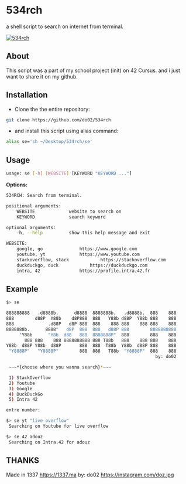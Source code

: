 # 534rch
a shell script to search on internet from terminal.

[![534rch](https://i.ytimg.com/vi/QcC9RStc0TE/hqdefault.jpg)](https://youtu.be/QcC9RStc0TE "534rch shell script")

About
------

This script was a part of my school project (init) on 42 Cursus.
and i just want to share it on my github.

Installation
------------

- Clone the  the entire repository:
```sh
git clone https://github.com/do02/534rch
```

- and install this script using alias command:
```sh
alias se='sh ~/Desktop/534rch/se'
```

Usage
-----

```sh
usage: se [-h] [WEBSITE] [KEYWORD "KEYWORD ..."]
```

**Options:**

```sh
534RCH: Search from terminal.

positional arguments:
	WEBSITE				website to search on
	KEYWORD				search keyword

optional arguments:
	-h, --help			show this help message and exit

WEBSITE:
	google, go				https://www.google.com
	youtube, yt				https://www.youtube.com
	stackoverflow, stack			https://stackoverflow.com
	duckduckgo, duck			https://duckduckgo.com
	intra, 42				https://profile.intra.42.fr
```

Example
-------

```sh
$> se

888888888   .d8888b.      d8888  8888888b.   .d8888b.  888    888
888        d88P  Y88b    d8P888  888   Y88b d88P  Y88b 888    888
888             .d88P   d8P 888  888    888 888    888 888    888
8888888b.      8888"   d8P  888  888   d88P 888        8888888888
     "Y88b      "Y8b. d88   888  8888888P"  888        888    888
       888 888    888 8888888888 888 T88b   888    888 888    888
Y88b  d88P Y88b  d88P       888  888  T88b  Y88b  d88P 888    888
 "Y8888P"   "Y8888P"        888  888   T88b  "Y8888P"  888    888
                                                         by: do02

 ~~~*{choose where you wanna search}*~~~

 1) StackOverflow
 2) Youtube
 3) Google
 4) DuckDuckGo
 5) Intra 42

entre number:
```

```sh
$> se yt "live overflow"
 Searching on Youtube for live overflow
```

```sh
$> se 42 adouz
 Searching on Intra.42 for adouz
```

THANKS
-------
Made in 1337 <https://1337.ma>
by: do02 <https://instagram.com/doz.jpg>
